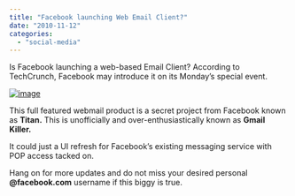 ```yaml
---
title: "Facebook launching Web Email Client?"
date: "2010-11-12"
categories: 
  - "social-media"
---
```


Is Facebook launching a web-based Email Client? According to TechCrunch, Facebook may introduce it on its Monday’s special event.

[![image](http://lh4.ggpht.com/_40bmzDo_mBs/TN08lVsZXgI/AAAAAAAABhE/-zg5csbMHiA/image_thumb%5B1%5D.png?imgmax=800 "image")](http://lh5.ggpht.com/_40bmzDo_mBs/TN08ke0migI/AAAAAAAABhA/vrKof2lFL-I/s1600-h/image%5B3%5D.png)

This full featured webmail product is a secret project from Facebook known as **Titan.** This is unofficially and over-enthusiastically known as **Gmail Killer.**

It could just a UI refresh for Facebook’s existing messaging service with POP access tacked on.

Hang on for more updates and do not miss your desired personal **@facebook.com** username if this biggy is true.
